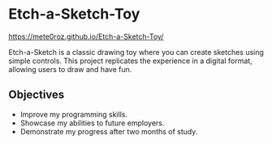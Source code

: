 # Etch-a-Sketch-Toy  

https://mete0roz.github.io/Etch-a-Sketch-Toy/

Etch-a-Sketch is a classic drawing toy where you can create sketches using simple controls. This project replicates the experience in a digital format, allowing users to draw and have fun.  

## Objectives  
- Improve my programming skills.  
- Showcase my abilities to future employers.  
- Demonstrate my progress after two months of study.  
